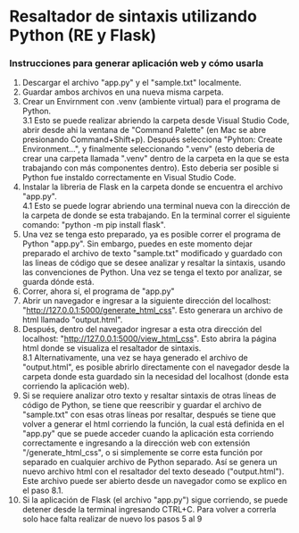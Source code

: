 # Resaltador de sintaxis utilizando Python (RE y Flask)

### Instrucciones para generar aplicación web y cómo usarla

1. Descargar el archivo "app.py" y el "sample.txt" localmente.
2. Guardar ambos archivos en una nueva misma carpeta.
3. Crear un Envirnment con .venv (ambiente virtual) para el programa de Python.  
    3.1 Esto se puede realizar abriendo la carpeta desde Visual Studio Code, abrir desde ahi la ventana de "Command Palette" (en Mac se abre
    presionando Command+Shift+p). Después selecciona "Pyhton: Create Environment...", y finalmente seleccionando ".venv" (esto deberia de
    crear una carpeta llamada ".venv" dentro de la carpeta en la que se esta trabajando con más componentes dentro). Esto deberia ser 
    posible si Python fue instaldo correctamente en Visual Studio Code.
4. Instalar la libreria de Flask en la carpeta donde se encuentra el archivo "app.py".  
    4.1 Esto se puede lograr abriendo una terminal nueva con la dirección de la carpeta de donde se esta trabajando. En la terminal correr 
    el siguiente comando: "python -m pip install flask".
5. Una vez se tenga esto preparado, ya es posible correr el programa de Python "app.py". Sin embargo, puedes en este momento dejar preparado el archivo de texto "sample.txt" modificado y guardado con las lineas de código que se desee analizar y resaltar la sintaxis, usando las convenciones de Python. Una vez se tenga el texto por analizar, se guarda dónde está.
6. Correr, ahora sí, el programa de "app.py"
7. Abrir un navegador e ingresar a la siguiente dirección del localhost: "http://127.0.0.1:5000/generate_html_css". Esto generara un archivo de html llamado "output.html".
8. Después, dentro del navegador ingresar a esta otra dirección del localhost: "http://127.0.0.1:5000/view_html_css". Esto abrira la página html donde se visualiza el resaltador de sintaxis.  
    8.1 Alternativamente, una vez se haya generado el archivo de "output.html", es posible abrirlo directamente con el navegador desde la 
    carpeta donde esta guardado sin la necesidad del localhost (donde esta corriendo la aplicación web).
9. Si se requiere analizar otro texto y resaltar sintaxis de otras líneas de código de Python, se tiene que reescribir y guardar el archivo de "sample.txt" con esas otras líneas por resaltar, después se tiene que volver a generar el html corriendo la función, la cual está definida en el "app.py" que se puede acceder cuando la aplicación esta corriendo correctamente e ingresando a la dirección web con extensión "/generate_html_css", o si simplemente se corre esta función por separado en cualquier archivo de Python separado. Así se genera un nuevo archivo html con el resaltador del texto deseado ("output.html"). Este archivo puede ser abierto desde un navegador como se explico en el paso 8.1.
10. Si la aplicación de Flask (el archivo "app.py") sigue corriendo, se puede detener desde la terminal ingresando CTRL+C. Para volver a correrla solo hace falta realizar de nuevo los pasos 5 al 9
